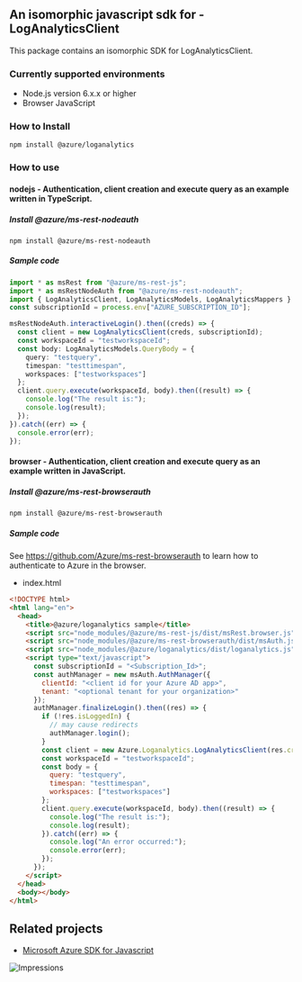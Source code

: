 ## An isomorphic javascript sdk for - LogAnalyticsClient

This package contains an isomorphic SDK for LogAnalyticsClient.

### Currently supported environments

- Node.js version 6.x.x or higher
- Browser JavaScript

### How to Install

```
npm install @azure/loganalytics
```

### How to use

#### nodejs - Authentication, client creation and execute query as an example written in TypeScript.

##### Install @azure/ms-rest-nodeauth

```
npm install @azure/ms-rest-nodeauth
```

##### Sample code

```ts
import * as msRest from "@azure/ms-rest-js";
import * as msRestNodeAuth from "@azure/ms-rest-nodeauth";
import { LogAnalyticsClient, LogAnalyticsModels, LogAnalyticsMappers } from "@azure/loganalytics";
const subscriptionId = process.env["AZURE_SUBSCRIPTION_ID"];

msRestNodeAuth.interactiveLogin().then((creds) => {
  const client = new LogAnalyticsClient(creds, subscriptionId);
  const workspaceId = "testworkspaceId";
  const body: LogAnalyticsModels.QueryBody = {
    query: "testquery",
    timespan: "testtimespan",
    workspaces: ["testworkspaces"]
  };
  client.query.execute(workspaceId, body).then((result) => {
    console.log("The result is:");
    console.log(result);
  });
}).catch((err) => {
  console.error(err);
});
```

#### browser - Authentication, client creation and execute query as an example written in JavaScript.

##### Install @azure/ms-rest-browserauth

```
npm install @azure/ms-rest-browserauth
```

##### Sample code

See https://github.com/Azure/ms-rest-browserauth to learn how to authenticate to Azure in the browser.

- index.html
```html
<!DOCTYPE html>
<html lang="en">
  <head>
    <title>@azure/loganalytics sample</title>
    <script src="node_modules/@azure/ms-rest-js/dist/msRest.browser.js"></script>
    <script src="node_modules/@azure/ms-rest-browserauth/dist/msAuth.js"></script>
    <script src="node_modules/@azure/loganalytics/dist/loganalytics.js"></script>
    <script type="text/javascript">
      const subscriptionId = "<Subscription_Id>";
      const authManager = new msAuth.AuthManager({
        clientId: "<client id for your Azure AD app>",
        tenant: "<optional tenant for your organization>"
      });
      authManager.finalizeLogin().then((res) => {
        if (!res.isLoggedIn) {
          // may cause redirects
          authManager.login();
        }
        const client = new Azure.Loganalytics.LogAnalyticsClient(res.creds, subscriptionId);
        const workspaceId = "testworkspaceId";
        const body = {
          query: "testquery",
          timespan: "testtimespan",
          workspaces: ["testworkspaces"]
        };
        client.query.execute(workspaceId, body).then((result) => {
          console.log("The result is:");
          console.log(result);
        }).catch((err) => {
          console.log("An error occurred:");
          console.error(err);
        });
      });
    </script>
  </head>
  <body></body>
</html>
```

## Related projects

- [Microsoft Azure SDK for Javascript](https://github.com/Azure/azure-sdk-for-js)


![Impressions](https://azure-sdk-impressions.azurewebsites.net/api/impressions/azure-sdk-for-js/sdk/loganalytics/loganalytics/README.png)
